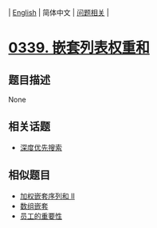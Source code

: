 
| [English](README_EN.md) | 简体中文 | [问题相关](QUESTION.md) |
# [0339. 嵌套列表权重和](https://leetcode-cn.com/problems/nested-list-weight-sum/)
## 题目描述
None
## 相关话题
- [深度优先搜索](https://leetcode-cn.com/tag/depth-first-search)
## 相似题目
- [加权嵌套序列和 II](../0364/README.md)
- [数组嵌套](../0565/README.md)
- [员工的重要性](../0690/README.md)
